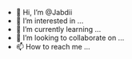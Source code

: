 - 👋 Hi, I’m @Jabdii
- 👀 I’m interested in ...
- 🌱 I’m currently learning ...
- 💞️ I’m looking to collaborate on ...
- 📫 How to reach me ...

<!---
Jabdii/Jabdii is a ✨ special ✨ repository because its `README.md` (this file) appears on your GitHub profile.
You can click the Preview link to take a look at your changes.
--->
